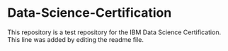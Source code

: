 # Data-Science-Certification
This repository is a test repository for the IBM Data Science Certification.
This line was added by editing the readme file.
